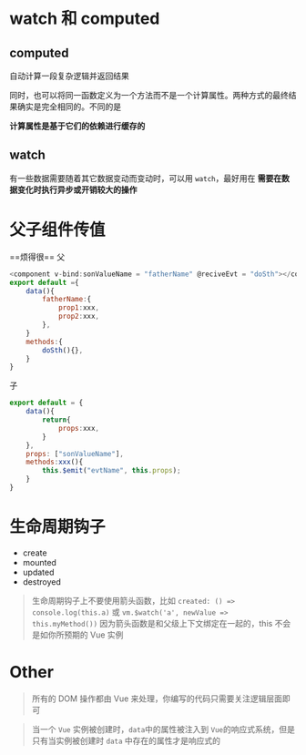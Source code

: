 # watch 和 computed

## computed
自动计算一段复杂逻辑并返回结果


同时，也可以将同一函数定义为一个方法而不是一个计算属性。两种方式的最终结果确实是完全相同的。不同的是

**计算属性是基于它们的依赖进行缓存的**


## watch
有一些数据需要随着其它数据变动而变动时，可以用 `watch`，最好用在 **需要在数据变化时执行异步或开销较大的操作**


# 父子组件传值
==烦得很==
父
```js
<component v-bind:sonValueName = "fatherName" @reciveEvt = "doSth"></component>
export default ={
    data(){
        fatherName:{
            prop1:xxx,
            prop2:xxx,
        },
    }
    methods:{
        doSth(){},
    }
}
```

子
```js
export default = {
    data(){
        return{
            props:xxx,
        }
    },
    props: ["sonValueName"],
    methods:xxx(){
        this.$emit("evtName", this.props);
    }
}
```

# 生命周期钩子

- create
- mounted
- updated
- destroyed


> 生命周期钩子上不要使用箭头函数，比如 `created: () => console.log(this.a)` 或 `vm.$watch('a', newValue => this.myMethod())` 因为箭头函数是和父级上下文绑定在一起的，this 不会是如你所预期的 Vue 实例


# Other

> 所有的 DOM 操作都由 Vue 来处理，你编写的代码只需要关注逻辑层面即可

> 当一个 `Vue` 实例被创建时，`data`中的属性被注入到 `Vue`的响应式系统，但是只有当实例被创建时 `data` 中存在的属性才是响应式的